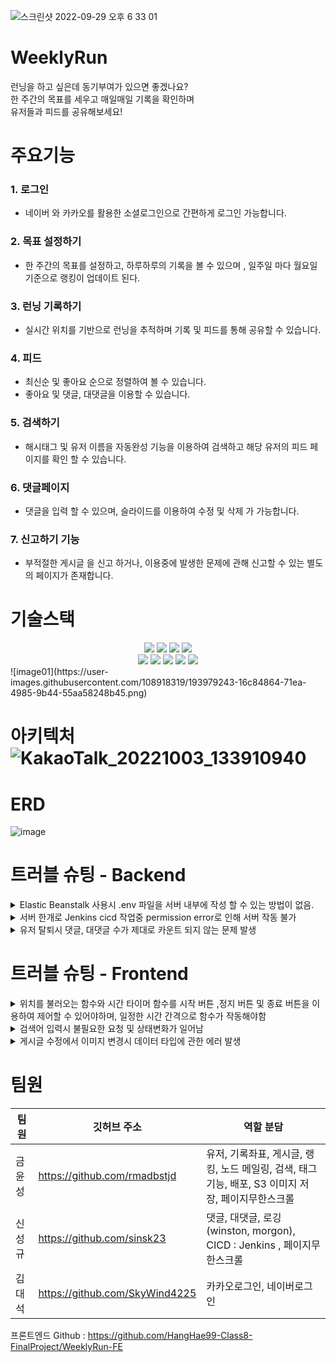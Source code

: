 ![스크린샷 2022-09-29 오후 6 33 01](https://user-images.githubusercontent.com/104764474/193014502-654a27b5-5511-4c94-b878-5356659c1ab3.png)
<br/>
# WeeklyRun
런닝을 하고 싶은데 동기부여가 있으면 좋겠나요?<br/>
한 주간의 목표를 세우고 매일매일 기록을 확인하며 <br/>
유저들과 피드를 공유해보세요!

# 주요기능
### 1. 로그인
* 네이버 와 카카오를 활용한 소셜로그인으로 간편하게 로그인 가능합니다.
### 2. 목표 설정하기
* 한 주간의 목표를 설정하고, 하루하루의 기록을 볼 수 있으며 , 일주일 마다 월요일 기준으로 랭킹이 업데이트 된다. 
### 3. 런닝 기록하기
* 실시간 위치를 기반으로 런닝을 추적하며 기록 및 피드를 통해 공유할 수 있습니다.
### 4. 피드
* 최신순 및 좋아요 순으로 정렬하여 볼 수 있습니다.
* 좋아요 및 댓글, 대댓글을 이용할 수 있습니다.
### 5. 검색하기
* 해시태그 및 유저 이름을 자동완성 기능을 이용하여 검색하고 해당 유저의 피드 페이지를 확인 할 수 있습니다.
### 6. 댓글페이지
* 댓글을 입력 할 수 있으며, 슬라이드를 이용하여 수정 및 삭제 가 가능합니다.
### 7. 신고하기 기능
* 부적절한 게시글 을 신고 하거나, 이용중에 발생한 문제에 관해 신고할 수 있는 별도의 페이지가 존재합니다.


# 기술스택
<div align="center">
  <img src="https://img.shields.io/badge/Nodejs-E34F26?style=for-the-badge&logo=Nodejs&logoColor=white"> 
  <img src="https://img.shields.io/badge/express-1572B6?style=for-the-badge&logo=express3&logoColor=white"> 
  <img src="https://img.shields.io/badge/javascript-F7DF1E?style=for-the-badge&logo=javascript&logoColor=black"> 
  <img src="https://img.shields.io/badge/sequelize-61DAFB?style=for-the-badge&logo=sequelize&logoColor=black"> 
  <br/>
  <img src="https://img.shields.io/badge/Mysql-FF4154?style=for-the-badge&logo=Mysql&logoColor=black"> 
  <img src="https://img.shields.io/badge/jwt-61DAFB?style=for-the-badge&logo=jwt&logoColor=black"> 
  <img src="https://img.shields.io/badge/pm2-DB7093?style=for-the-badge&logo=pm2&logoColor=white"> 
  
   <img src="https://img.shields.io/badge/github-181717?style=for-the-badge&logo=github&logoColor=white"> 
   <img src="https://img.shields.io/badge/Jenkins-181717?style=for-the-badge&logo=Jenkins&logoColor=white"> 
</div>
![image01](https://user-images.githubusercontent.com/108918319/193979243-16c84864-71ea-4985-9b44-55aa58248b45.png)

# 아키텍처![KakaoTalk_20221003_133910940](https://user-images.githubusercontent.com/108918319/193502861-a99a7417-ddc5-4d34-a8e1-81dd1e5df2f0.png)

# ERD
![image](https://user-images.githubusercontent.com/58474431/193502539-51cb4273-d864-4c35-82f5-0cf6aaeefaaf.png)



# 트러블 슈팅 - Backend
<details>
  <summary> Elastic Beanstalk 사용시 .env 파일을 서버 내부에 작성 할 수 있는 방법이 없음. </summary>
  <div markdown="1">

    해결방안 : 이전에 계획한 Plan A 방법에서 Plan B 방법으로 우회 해결
Plan A : Jenkins → S3 → EB( ELB, autoscailing) → 인스턴스배포
    <br/>
Plan B : Jenkins → projectserver 배포  (S3는 jenkins 와 연계되지 않고 따로)
    
  </div>
</details>
<details>
  <summary> 서버 한개로 Jenkins cicd 작업중 permission  error로 인해 서버 작동 불가 </summary>
  <div markdown="1">
   
      해결방안 : 서버 인스턴스 갯수를 defalut 2개로 프로젝트 서버와 jenkins 전용서버 나누어 설계 함으로 문제 해결
    
  </div>
</details>

</div>
</details>
<details>
  <summary> 유저 탈퇴시 댓글, 대댓글 수가 제대로 카운트 되지 않는 문제 발생 </summary>
  <div markdown="1">
    게시글 페이지와, 댓글 페이지에서 댓글이나 대댓글을 작성한 유저가 탈퇴시,
    댓글, 대댓글 갯수를 카운팅하는 옵션 값에서 탈퇴한 유저가 작성했던 카운트 데이터가 삭제되지 않음
   
      해결방안 : 코드 유저 탈퇴 디렉토리에서 유저 탈퇴시 탈퇴한 유저의 카운팅 값을 없애주는 로직 구현으로 문제 해결
    
  </div>
</details>




# 트러블 슈팅 - Frontend
<details>
  <summary>위치를 불러오는 함수와 시간 타이머 함수를 시작 버튼 ,정지 버튼 및 종료 버튼을 이용하여 제어할 수 있어야하며, 일정한 시간 간격으로 함수가 작동해야함</summary>
  <div markdown="1">

    useInterval 커스텀 훅을 사용하여, callback 함수와 delay를 파라미터로 넘겨 delay가 null일 경우 함수가 중단됨
     자세한 내용은 https://velog.io/@dae_eun2/React-useInterval 에서 확인 가능합니다.
    
  </div>
</details>
<details>
  <summary>검색어 입력시 불필요한 요청 및 상태변화가 일어남 </summary>
  <div markdown="1">
    
      검색 인풋에 글씨가 입력될때마다 요청이 간다면 불필요한 요청이 생길뿐만아니라 과도한 요청이 발생할 수가 있음 
      debounce 훅을 만들어서 , value와 delay를 파라미터로 받으며, <br/>setTimeout을 이용하여 일정 시간 동안의 이벤트 발생을 무효화시켜
      change되는 value값의 시간 텀을 조정하여 사용
    
  </div>
</details>
<details>
  <summary>게시글 수정에서 이미지 변경시 데이터 타입에 관한 에러 발생</summary>
  <div markdown="1">
    업로드 이미지를 blob타입으로 백엔드에 넘겨주는데, 기존 이미지는 string타입으로 url주소로 받음 <br />
    기존이미지를 blob타입으로 변경 하여 줄 수가 없어, 기존 이미지를 수정하는것에대한 문제가 발생함 <br />
    
      해결방안 
      백엔드에 prevImage와 newImage를 별도로 전송하여 백엔드측에서 newImage를 업로드 후, prevImage로 합치게끔 하여 문제 해결
    
  </div>
</details>


# 팀원
|팀원 |깃허브 주소| 역할 분담|
|-----|-----|------|
|금윤성 | https://github.com/rmadbstjd   | 유저, 기록좌표, 게시글, 랭킹, 노드 메일링, 검색, 태그 기능, 배포, S3 이미지 저장, 페이지무한스크롤 |
|신성규 |  https://github.com/sinsk23  | 댓글, 대댓글, 로깅(winston, morgon), CICD : Jenkins , 페이지무한스크롤|
|김대석 |  https://github.com/SkyWind4225   | 카카오로그인, 네이버로그인 |

프론트엔드 Github : https://github.com/HangHae99-Class8-FinalProject/WeeklyRun-FE

